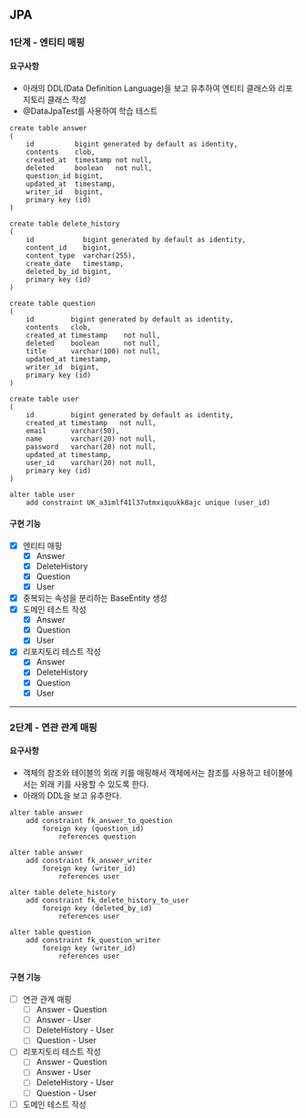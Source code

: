 ## JPA

### 1단계 - 엔티티 매핑
#### 요구사항
* 아래의 DDL(Data Definition Language)을 보고 유추하여 엔티티 클래스와 리포지토리 클래스 작성
* @DataJpaTest를 사용하여 학습 테스트
```roomsql
create table answer
(
    id          bigint generated by default as identity,
    contents    clob,
    created_at  timestamp not null,
    deleted     boolean   not null,
    question_id bigint,
    updated_at  timestamp,
    writer_id   bigint,
    primary key (id)
)
```
```roomsql
create table delete_history
(
    id            bigint generated by default as identity,
    content_id    bigint,
    content_type  varchar(255),
    create_date   timestamp,
    deleted_by_id bigint,
    primary key (id)
)
```
```roomsql
create table question
(
    id         bigint generated by default as identity,
    contents   clob,
    created_at timestamp    not null,
    deleted    boolean      not null,
    title      varchar(100) not null,
    updated_at timestamp,
    writer_id  bigint,
    primary key (id)
)
```
```roomsql
create table user
(
    id         bigint generated by default as identity,
    created_at timestamp   not null,
    email      varchar(50),
    name       varchar(20) not null,
    password   varchar(20) not null,
    updated_at timestamp,
    user_id    varchar(20) not null,
    primary key (id)
)

alter table user
    add constraint UK_a3imlf41l37utmxiquukk8ajc unique (user_id)
```

#### 구현 기능
- [x] 엔티티 매핑
  - [x] Answer
  - [x] DeleteHistory
  - [x] Question
  - [x] User
- [x] 중복되는 속성을 분리하는 BaseEntity 생성
- [x] 도메인 테스트 작성
  - [x] Answer
  - [x] Question
  - [x] User
- [x] 리포지토리 테스트 작성
  - [x] Answer
  - [x] DeleteHistory
  - [x] Question
  - [x] User

---

### 2단계 - 연관 관계 매핑
#### 요구사항
* 객체의 참조와 테이블의 외래 키를 매핑해서 객체에서는 참조를 사용하고 테이블에서는 외래 키를 사용할 수 있도록 한다.
* 아래의 DDL을 보고 유추한다.
```roomsql
alter table answer
    add constraint fk_answer_to_question
        foreign key (question_id)
            references question

alter table answer
    add constraint fk_answer_writer
        foreign key (writer_id)
            references user

alter table delete_history
    add constraint fk_delete_history_to_user
        foreign key (deleted_by_id)
            references user

alter table question
    add constraint fk_question_writer
        foreign key (writer_id)
            references user
```

#### 구현 기능
- [ ] 연관 관계 매핑
  - [ ] Answer - Question
  - [ ] Answer - User
  - [ ] DeleteHistory - User
  - [ ] Question - User
- [ ] 리포지토리 테스트 작성
  - [ ] Answer - Question
  - [ ] Answer - User
  - [ ] DeleteHistory - User
  - [ ] Question - User
- [ ] 도메인 테스트 작성